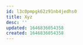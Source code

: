 ```yaml
---
id: l3c0pmpgk62z91nb4jedhs0
title: Xyz
desc: ''
updated: 1646836054358
created: 1646836054358
---
```


